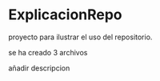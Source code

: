 # ExplicacionRepo

proyecto para ilustrar el uso del repositorio.

se ha creado 3 archivos


añadir descripcion
